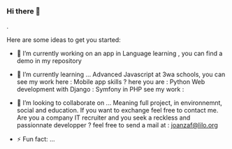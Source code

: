 ### Hi there 👋

.

Here are some ideas to get you started:

- 🔭 I’m currently working on an app in Language learning , you can find a demo in my repository

- 🌱 I’m currently learning ... 
    Advanced Javascript at 3wa schools, you can see my work here :
    Mobile app skills ? here you are : 
    Python Web development with Django :
    Symfony in PHP see my work :

- 👯 I’m looking to collaborate on ...
  Meaning full project, in environnemnt, social and education. If you want to exchange feel free to contact me.
  Are you a company IT recruiter and you seek a reckless and passionnate developper ?  feel free to send a  mail at : joanzaf@lilo.org



- ⚡ Fun fact: ...

